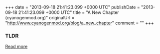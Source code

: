 +++
date = "2013-09-18 21:41:23.099 +0000 UTC"
publishDate = "2013-09-18 21:41:23.099 +0000 UTC"
title = "A New Chapter (cyanogenmod.org)"
originalUrl = "http://www.cyanogenmod.org/blog/a_new_chapter"
comment = ""
+++

### TLDR



[Read more](http://www.cyanogenmod.org/blog/a_new_chapter)
